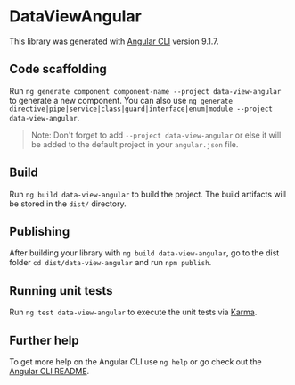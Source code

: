 # DataViewAngular

This library was generated with [Angular CLI](https://github.com/angular/angular-cli) version 9.1.7.

## Code scaffolding

Run `ng generate component component-name --project data-view-angular` to generate a new component. You can also use `ng generate directive|pipe|service|class|guard|interface|enum|module --project data-view-angular`.
> Note: Don't forget to add `--project data-view-angular` or else it will be added to the default project in your `angular.json` file. 

## Build

Run `ng build data-view-angular` to build the project. The build artifacts will be stored in the `dist/` directory.

## Publishing

After building your library with `ng build data-view-angular`, go to the dist folder `cd dist/data-view-angular` and run `npm publish`.

## Running unit tests

Run `ng test data-view-angular` to execute the unit tests via [Karma](https://karma-runner.github.io).

## Further help

To get more help on the Angular CLI use `ng help` or go check out the [Angular CLI README](https://github.com/angular/angular-cli/blob/master/README.md).
